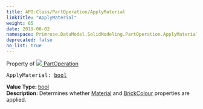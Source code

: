 ```yaml
---
title: API:Class/PartOperation/ApplyMaterial
linkTitle: "ApplyMaterial"
weight: 65
date: 2019-08-02
namespace: Primrose.DataModel.SolidModeling.PartOperation.ApplyMaterial
deprecated: false
no_list: true
---
```

Property of <a href="/docs/api-reference/Class/PartOperation"><img src="/icons/silk/brick.png"/>&nbsp;PartOperation</a>
<pre class="method-declaration">
ApplyMaterial: <a class="type" href="/docs/api-reference/System/Primitives#boolean">bool</a></pre>
<b>Value Type: </b>
<a class="type" href="/docs/api-reference/System/Primitives#boolean">bool</a>
<br/>
<b>Description: </b>
Determines whether <a href="/docs/api-reference/Class/Part/Material" >Material</a> and <a href="/docs/api-reference/Class/Part/BrickColour" >BrickColour</a> properties are applied.

